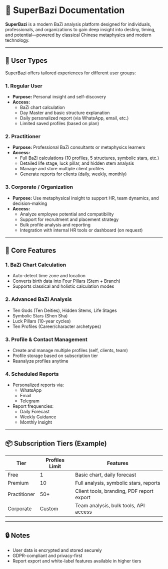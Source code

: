 # 📘 SuperBazi Documentation

**SuperBazi** is a modern BaZi analysis platform designed for individuals, professionals, and organizations to gain deep insight into destiny, timing, and potential—powered by classical Chinese metaphysics and modern technology.

---

## 👥 User Types

SuperBazi offers tailored experiences for different user groups:

### 1. Regular User
- **Purpose:** Personal insight and self-discovery
- **Access:**
  - BaZi chart calculation
  - Day Master and basic structure explanation
  - Daily personalized report (via WhatsApp, email, etc.)
  - Limited saved profiles (based on plan)

### 2. Practitioner
- **Purpose:** Professional BaZi consultants or metaphysics learners
- **Access:**
  - Full BaZi calculations (10 profiles, 5 structures, symbolic stars, etc.)
  - Detailed life stage, luck pillar, and hidden stem analysis
  - Manage and store multiple client profiles
  - Generate reports for clients (daily, weekly, monthly)

### 3. Corporate / Organization
- **Purpose:** Use metaphysical insight to support HR, team dynamics, and decision-making
- **Access:**
  - Analyze employee potential and compatibility
  - Support for recruitment and placement strategy
  - Bulk profile analysis and reporting
  - Integration with internal HR tools or dashboard (on request)

---

## 🚀 Core Features

### 1. BaZi Chart Calculation
- Auto-detect time zone and location
- Converts birth data into Four Pillars (Stem + Branch)
- Supports classical and holistic calculation modes

### 2. Advanced BaZi Analysis
- Ten Gods (Ten Deities), Hidden Stems, Life Stages
- Symbolic Stars (Shen Sha)
- Luck Pillars (10-year cycles)
- Ten Profiles (Career/character archetypes)

### 3. Profile & Contact Management
- Create and manage multiple profiles (self, clients, team)
- Profile storage based on subscription tier
- Reanalyze profiles anytime

### 4. Scheduled Reports
- Personalized reports via:
  - WhatsApp
  - Email
  - Telegram
- Report frequencies:
  - Daily Forecast
  - Weekly Guidance
  - Monthly Insight

---

## 📦 Subscription Tiers (Example)

| Tier         | Profiles Limit | Features                                      |
|--------------|----------------|-----------------------------------------------|
| Free         | 1              | Basic chart, daily forecast                   |
| Premium      | 10             | Full analysis, symbolic stars, reports        |
| Practitioner | 50+            | Client tools, branding, PDF report export     |
| Corporate    | Custom         | Team analysis, bulk tools, API access         |

---

## 🔒 Notes
- User data is encrypted and stored securely
- GDPR-compliant and privacy-first
- Report export and white-label features available in higher tiers
